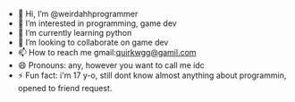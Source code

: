 - 👋 Hi, I’m @weirdahhprogrammer
- 👀 I’m interested in programming, game dev
- 🌱 I’m currently learning python
- 💞️ I’m looking to collaborate on game dev
- 📫 How to reach me gmail:quirkwgg@gamil.com
- 😄 Pronouns: any, however you want to call me idc
- ⚡ Fun fact: i'm 17 y-o, still dont know almost anything about programmin, opened to friend request.

<!---
weirdahhprogrammer/weirdahhprogrammer is a ✨ special ✨ repository because its `README.md` (this file) appears on your GitHub profile.
You can click the Preview link to take a look at your changes.
--->

